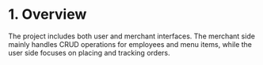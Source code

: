 # 1. Overview
The project includes both user and merchant interfaces. The merchant side mainly handles CRUD
operations for employees and menu items, while the user side focuses on placing and tracking orders.
